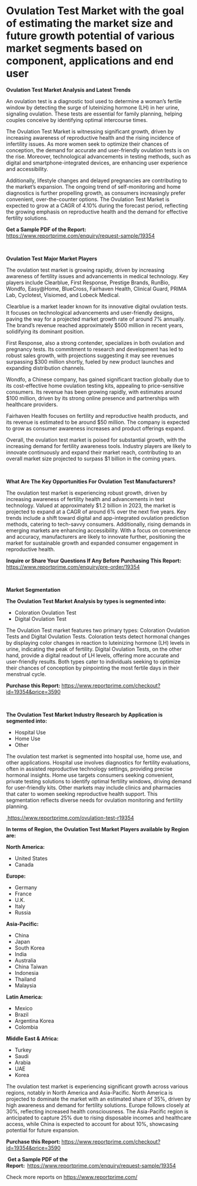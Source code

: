<p><h1>Ovulation Test Market with the goal of estimating the market size and future growth potential of various market segments based on component, applications and end user</h1></p><p><strong>Ovulation Test Market Analysis and Latest Trends</strong></p>
<p><p>An ovulation test is a diagnostic tool used to determine a woman’s fertile window by detecting the surge of luteinizing hormone (LH) in her urine, signaling ovulation. These tests are essential for family planning, helping couples conceive by identifying optimal intercourse times.</p><p>The Ovulation Test Market is witnessing significant growth, driven by increasing awareness of reproductive health and the rising incidence of infertility issues. As more women seek to optimize their chances of conception, the demand for accurate and user-friendly ovulation tests is on the rise. Moreover, technological advancements in testing methods, such as digital and smartphone-integrated devices, are enhancing user experience and accessibility.</p><p>Additionally, lifestyle changes and delayed pregnancies are contributing to the market’s expansion. The ongoing trend of self-monitoring and home diagnostics is further propelling growth, as consumers increasingly prefer convenient, over-the-counter options. The Ovulation Test Market is expected to grow at a CAGR of 4.10% during the forecast period, reflecting the growing emphasis on reproductive health and the demand for effective fertility solutions.</p></p>
<p><strong>Get a Sample PDF of the Report:&nbsp;</strong> <a href="https://www.reportprime.com/enquiry/request-sample/19354?utm_campaign=2803&utm_medium=2&utm_source=Github&utm_content=ia&utm_term=19032025&utm_id=ovulation-test">https://www.reportprime.com/enquiry/request-sample/19354</a></p>
<p>&nbsp;</p>
<p><strong>Ovulation Test Major Market Players</strong></p>
<p><p>The ovulation test market is growing rapidly, driven by increasing awareness of fertility issues and advancements in medical technology. Key players include Clearblue, First Response, Prestige Brands, RunBio, Wondfo, Easy@Home, BlueCross, Fairhaven Health, Clinical Guard, PRIMA Lab, Cyclotest, Visiomed, and Lobeck Medical.</p><p>Clearblue is a market leader known for its innovative digital ovulation tests. It focuses on technological advancements and user-friendly designs, paving the way for a projected market growth rate of around 7% annually. The brand’s revenue reached approximately $500 million in recent years, solidifying its dominant position.</p><p>First Response, also a strong contender, specializes in both ovulation and pregnancy tests. Its commitment to research and development has led to robust sales growth, with projections suggesting it may see revenues surpassing $300 million shortly, fueled by new product launches and expanding distribution channels.</p><p>Wondfo, a Chinese company, has gained significant traction globally due to its cost-effective home ovulation testing kits, appealing to price-sensitive consumers. Its revenue has been growing rapidly, with estimates around $100 million, driven by its strong online presence and partnerships with healthcare providers.</p><p>Fairhaven Health focuses on fertility and reproductive health products, and its revenue is estimated to be around $50 million. The company is expected to grow as consumer awareness increases and product offerings expand.</p><p>Overall, the ovulation test market is poised for substantial growth, with the increasing demand for fertility awareness tools. Industry players are likely to innovate continuously and expand their market reach, contributing to an overall market size projected to surpass $1 billion in the coming years.</p></p>
<p>&nbsp;</p>
<p><strong>What Are The Key Opportunities For Ovulation Test Manufacturers?</strong></p>
<p><p>The ovulation test market is experiencing robust growth, driven by increasing awareness of fertility health and advancements in test technology. Valued at approximately $1.2 billion in 2023, the market is projected to expand at a CAGR of around 6% over the next five years. Key trends include a shift toward digital and app-integrated ovulation prediction methods, catering to tech-savvy consumers. Additionally, rising demands in emerging markets are enhancing accessibility. With a focus on convenience and accuracy, manufacturers are likely to innovate further, positioning the market for sustainable growth and expanded consumer engagement in reproductive health.</p></p>
<p><strong>Inquire or Share Your Questions If Any Before Purchasing This Report:</strong> <a href="https://www.reportprime.com/enquiry/pre-order/19354?utm_campaign=2803&utm_medium=2&utm_source=Github&utm_content=ia&utm_term=19032025&utm_id=ovulation-test">https://www.reportprime.com/enquiry/pre-order/19354</a></p>
<p>&nbsp;</p>
<p><strong>Market Segmentation</strong></p>
<p><strong>The Ovulation Test Market Analysis by types is segmented into:</strong></p>
<p><ul><li>Coloration Ovulation Test</li><li>Digital Ovulation Test</li></ul></p>
<p><p>The Ovulation Test market features two primary types: Coloration Ovulation Tests and Digital Ovulation Tests. Coloration tests detect hormonal changes by displaying color changes in reaction to luteinizing hormone (LH) levels in urine, indicating the peak of fertility. Digital Ovulation Tests, on the other hand, provide a digital readout of LH levels, offering more accurate and user-friendly results. Both types cater to individuals seeking to optimize their chances of conception by pinpointing the most fertile days in their menstrual cycle.</p></p>
<p><strong>Purchase this Report:&nbsp;</strong><a href="https://www.reportprime.com/checkout?id=19354&price=3590&utm_campaign=2803&utm_medium=2&utm_source=Github&utm_content=ia&utm_term=19032025&utm_id=ovulation-test">https://www.reportprime.com/checkout?id=19354&price=3590</a></p>
<p>&nbsp;</p>
<p><strong>The Ovulation Test Market Industry Research by Application is segmented into:</strong></p>
<p><ul><li>Hospital Use</li><li>Home Use</li><li>Other</li></ul></p>
<p><p>The ovulation test market is segmented into hospital use, home use, and other applications. Hospital use involves diagnostics for fertility evaluations, often in assisted reproductive technology settings, providing precise hormonal insights. Home use targets consumers seeking convenient, private testing solutions to identify optimal fertility windows, driving demand for user-friendly kits. Other markets may include clinics and pharmacies that cater to women seeking reproductive health support. This segmentation reflects diverse needs for ovulation monitoring and fertility planning.</p></p>
<p><a href="https://www.reportprime.com/ovulation-test-r19354?utm_campaign=2803&utm_medium=2&utm_source=Github&utm_content=ia&utm_term=19032025&utm_id=ovulation-test">&nbsp;https://www.reportprime.com/ovulation-test-r19354</a></p>
<p><strong>In terms of Region, the Ovulation Test Market Players available by Region are:</strong></p>
<p>
    <p> <strong> North America: </strong>
        <ul>
            <li>United States</li>
            <li>Canada</li>
        </ul>
        </p> 
    <p> <strong> Europe: </strong>
        <ul>
            <li>Germany</li>
            <li>France</li>
            <li>U.K.</li>
            <li>Italy</li>
            <li>Russia</li>
        </ul>
        </p> 
    <p> <strong> Asia-Pacific: </strong>
        <ul>
            <li>China</li>
            <li>Japan</li>
            <li>South Korea</li>
            <li>India</li>
            <li>Australia</li>
            <li>China Taiwan</li>
            <li>Indonesia</li>
            <li>Thailand</li>
            <li>Malaysia</li>
        </ul>
        </p> 
    <p> <strong> Latin America: </strong>
        <ul>
            <li>Mexico</li>
            <li>Brazil</li>
            <li>Argentina Korea</li>
            <li>Colombia</li>
        </ul>
        </p> 
    <p> <strong> Middle East & Africa: </strong>
        <ul>
            <li>Turkey</li>
            <li>Saudi</li>
            <li>Arabia</li>
            <li>UAE</li>
            <li>Korea</li>
        </ul>
    </p>
    </p>
<p><p>The ovulation test market is experiencing significant growth across various regions, notably in North America and Asia-Pacific. North America is projected to dominate the market with an estimated share of 35%, driven by high awareness and demand for fertility solutions. Europe follows closely at 30%, reflecting increased health consciousness. The Asia-Pacific region is anticipated to capture 25% due to rising disposable incomes and healthcare access, while China is expected to account for about 10%, showcasing potential for future expansion.</p></p>
<p><strong>Purchase this Report: </strong><a href="https://www.reportprime.com/checkout?id=19354&price=3590&utm_campaign=2803&utm_medium=2&utm_source=Github&utm_content=ia&utm_term=19032025&utm_id=ovulation-test">https://www.reportprime.com/checkout?id=19354&price=3590</a></p>
<p>&nbsp;<strong>Get a Sample PDF of the Report:&nbsp;&nbsp;</strong><a href="https://www.reportprime.com/enquiry/request-sample/19354?utm_campaign=2803&utm_medium=2&utm_source=Github&utm_content=ia&utm_term=19032025&utm_id=ovulation-test">https://www.reportprime.com/enquiry/request-sample/19354</a></p>
<p><strong></strong></p>
<p>Check more reports on <a href="https://www.reportprime.com/?utm_campaign=2803&utm_medium=2&utm_source=Github&utm_content=ia&utm_term=19032025&utm_id=ovulation-test">https://www.reportprime.com/</a></p>